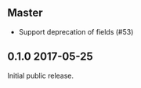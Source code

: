 Master
---------------------------------

- Support deprecation of fields (#53)

0.1.0 2017-05-25
---------------------------------

Initial public release.
